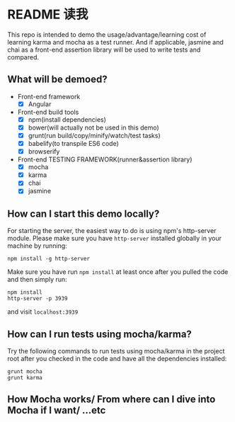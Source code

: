# README 读我

This repo is intended to demo the usage/advantage/learning cost of learning karma and mocha as a test runner. And if applicable, jasmine and chai as a front-end assertion library will be used to write tests and compared.

## What will be demoed?

* Front-end framework
	* [x] Angular
* Front-end build tools
	* [x] npm(install dependencies)
	* [x] bower(will actually not be used in this demo)
	* [x] grunt(run build/copy/minify/watch/test tasks)
	* [x] babelify(to transpile ES6 code)
	* [x] browserify
* Front-end TESTING FRAMEWORK(runner&assertion library)
	* [x] mocha
	* [x] karma
	* [x] chai
	* [x] jasmine

## How can I start this demo locally?

For starting the server, the easiest way to do is using npm's http-server module. Please make sure you have `http-server` installed globally in your machine by running:

```
npm install -g http-server
```

Make sure you have run `npm install` at least once after you pulled the code and then simply run:

```
npm install
http-server -p 3939
```

and visit `localhost:3939`

## How can I run tests using mocha/karma?

Try the following commands to run tests using mocha/karma in the project root after you checked in the code and have all the dependencies installed:

```
grunt mocha
grunt karma
```

## How Mocha works/ From where can I dive into Mocha if I want/ ...etc
